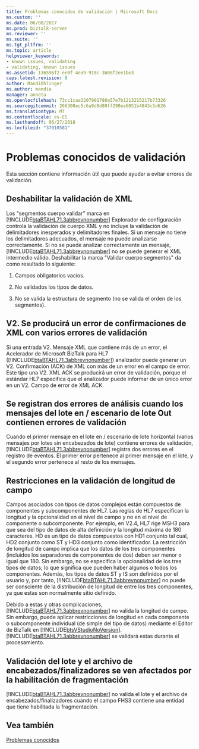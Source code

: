 ```yaml
---
title: Problemas conocidos de validación | Microsoft Docs
ms.custom: ''
ms.date: 06/08/2017
ms.prod: biztalk-server
ms.reviewer: ''
ms.suite: ''
ms.tgt_pltfrm: ''
ms.topic: article
helpviewer_keywords:
- known issues, validating
- validating, known issues
ms.assetid: 136596f2-ee0f-4ea9-918c-3608f2ee1be3
caps.latest.revision: 8
author: MandiOhlinger
ms.author: mandia
manager: anneta
ms.openlocfilehash: 73cc1caa3207901780a57e7b1213215217b73326
ms.sourcegitcommit: 266308ec5c6a9d8d80ff298ee6051b4843c5d626
ms.translationtype: MT
ms.contentlocale: es-ES
ms.lasthandoff: 06/27/2018
ms.locfileid: "37010581"
---
```

# <a name="validation-known-issues"></a>Problemas conocidos de validación
Esta sección contiene información útil que puede ayudar a evitar errores de validación.  
  
## <a name="disabling-xml-validation"></a>Deshabilitar la validación de XML  
 Los "segmentos cuerpo validar" marca en [!INCLUDE[btaBTAHL71.3abbrevnonumber](../../includes/btabtahl71-3abbrevnonumber-md.md)] Explorador de configuración controla la validación de cuerpo XML y no incluye la validación de delimitadores inesperados y delimitadores finales. Si un mensaje no tiene los delimitadores adecuados, el mensaje no puede analizarse correctamente. Si no se puede analizar correctamente un mensaje, [!INCLUDE[btaBTAHL71.3abbrevnonumber](../../includes/btabtahl71-3abbrevnonumber-md.md)] no se puede generar el XML intermedio válido. Deshabilitar la marca "Validar cuerpo segmentos" da como resultado lo siguiente:  
  
1.  Campos obligatorios vacíos.  
  
2.  No validados los tipos de datos.  
  
3.  No se valida la estructura de segmento (no se valida el orden de los segmentos).  
  
## <a name="v2xml-acks-with-multiple-errors-will-fail-validation"></a>V2. Se producirá un error de confirmaciones de XML con varios errores de validación  
 Si una entrada V2. Mensaje XML que contiene más de un error, el Acelerador de Microsoft BizTalk para HL7 ([!INCLUDE[btaBTAHL71.3abbrevnonumber](../../includes/btabtahl71-3abbrevnonumber-md.md)]) analizador puede generar un V2. Confirmación (ACK) de XML con más de un error en el campo de error. Este tipo una V2. XML ACK se producirá un error de validación, porque el estándar HL7 especifica que el analizador puede informar de un único error en un V2. Campo de error de XML ACK.  
  
## <a name="two-parsing-errors-are-logged-when-messages-in-the-batch-inbatch-out-scenario-contain-validation-errors"></a>Se registran dos errores de análisis cuando los mensajes del lote en / escenario de lote Out contienen errores de validación  
 Cuando el primer mensaje en el lote en / escenario de lote horizontal (varios mensajes por lotes sin encabezados de lote) contiene errores de validación, [!INCLUDE[btaBTAHL71.3abbrevnonumber](../../includes/btabtahl71-3abbrevnonumber-md.md)] registra dos errores en el registro de eventos. El primer error pertenece al primer mensaje en el lote, y el segundo error pertenece al resto de los mensajes.  
  
## <a name="restrictions-in-validating-field-length"></a>Restricciones en la validación de longitud de campo  
 Campos asociados con tipos de datos complejos están compuestos de componentes y subcomponentes de HL7. Las reglas de HL7 especifican la longitud y la opcionalidad en el nivel de campo y no en el nivel de componente o subcomponente. Por ejemplo, en V2.4, HL7 rige MSH3 para que sea del tipo de datos de alta definición y la longitud máxima de 180 caracteres. HD es un tipo de datos compuestos con HD1 conjunto tal cual, HD2 conjunto como ST y HD3 conjunto como identificador. La restricción de longitud de campo implica que los datos de los tres componentes (incluidos los separadores de componentes de dos) deben ser menor o igual que 180. Sin embargo, no se especifica la opcionalidad de los tres tipos de datos; lo que significa que pueden haber algunos o todos los componentes. Además, los tipos de datos ST y IS son definidos por el usuario y, por tanto, [!INCLUDE[btaBTAHL71.3abbrevnonumber](../../includes/btabtahl71-3abbrevnonumber-md.md)] no puede ser consciente de la distribución de longitud de entre los tres componentes, ya que estas son normalmente sitio definido.  
  
 Debido a estas y otras complicaciones, [!INCLUDE[btaBTAHL71.3abbrevnonumber](../../includes/btabtahl71-3abbrevnonumber-md.md)] no valida la longitud de campo. Sin embargo, puede aplicar restricciones de longitud en cada componente o subcomponente individual (de simple del tipo de datos) mediante el Editor de BizTalk en [!INCLUDE[btsVStudioNoVersion](../../includes/btsvstudionoversion-md.md)]. [!INCLUDE[btaBTAHL71.3abbrevnonumber](../../includes/btabtahl71-3abbrevnonumber-md.md)] se validará estas durante el procesamiento.  
  
## <a name="validation-of-batch-and-file-headerstrailers-are-affected-by-enabling-fragmentation"></a>Validación del lote y el archivo de encabezados/finalizadores se ven afectados por la habilitación de fragmentación  
 [!INCLUDE[btaBTAHL71.3abbrevnonumber](../../includes/btabtahl71-3abbrevnonumber-md.md)] no valida el lote y el archivo de encabezados/finalizadores cuando el campo FHS3 contiene una entidad que tiene habilitada la fragmentación.  
  
## <a name="see-also"></a>Vea también  
 [Problemas conocidos](../../adapters-and-accelerators/accelerator-hl7/known-issues1.md)